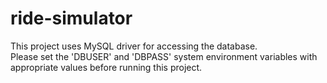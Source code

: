 # ride-simulator

This project uses MySQL driver for accessing the database.</br>
Please set the 'DBUSER' and 'DBPASS' system environment variables with appropriate values before running this project.
